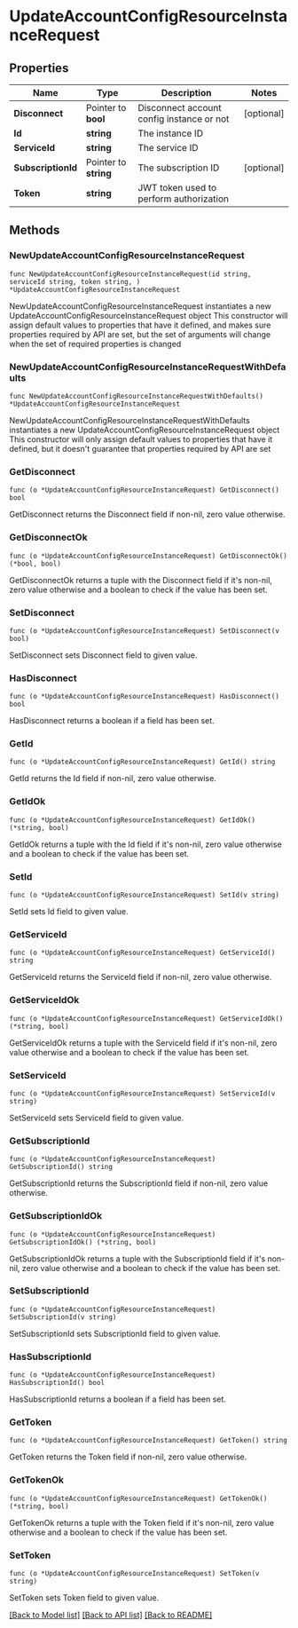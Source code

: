 # UpdateAccountConfigResourceInstanceRequest

## Properties

Name | Type | Description | Notes
------------ | ------------- | ------------- | -------------
**Disconnect** | Pointer to **bool** | Disconnect account config instance or not | [optional] 
**Id** | **string** | The instance ID | 
**ServiceId** | **string** | The service ID | 
**SubscriptionId** | Pointer to **string** | The subscription ID | [optional] 
**Token** | **string** | JWT token used to perform authorization | 

## Methods

### NewUpdateAccountConfigResourceInstanceRequest

`func NewUpdateAccountConfigResourceInstanceRequest(id string, serviceId string, token string, ) *UpdateAccountConfigResourceInstanceRequest`

NewUpdateAccountConfigResourceInstanceRequest instantiates a new UpdateAccountConfigResourceInstanceRequest object
This constructor will assign default values to properties that have it defined,
and makes sure properties required by API are set, but the set of arguments
will change when the set of required properties is changed

### NewUpdateAccountConfigResourceInstanceRequestWithDefaults

`func NewUpdateAccountConfigResourceInstanceRequestWithDefaults() *UpdateAccountConfigResourceInstanceRequest`

NewUpdateAccountConfigResourceInstanceRequestWithDefaults instantiates a new UpdateAccountConfigResourceInstanceRequest object
This constructor will only assign default values to properties that have it defined,
but it doesn't guarantee that properties required by API are set

### GetDisconnect

`func (o *UpdateAccountConfigResourceInstanceRequest) GetDisconnect() bool`

GetDisconnect returns the Disconnect field if non-nil, zero value otherwise.

### GetDisconnectOk

`func (o *UpdateAccountConfigResourceInstanceRequest) GetDisconnectOk() (*bool, bool)`

GetDisconnectOk returns a tuple with the Disconnect field if it's non-nil, zero value otherwise
and a boolean to check if the value has been set.

### SetDisconnect

`func (o *UpdateAccountConfigResourceInstanceRequest) SetDisconnect(v bool)`

SetDisconnect sets Disconnect field to given value.

### HasDisconnect

`func (o *UpdateAccountConfigResourceInstanceRequest) HasDisconnect() bool`

HasDisconnect returns a boolean if a field has been set.

### GetId

`func (o *UpdateAccountConfigResourceInstanceRequest) GetId() string`

GetId returns the Id field if non-nil, zero value otherwise.

### GetIdOk

`func (o *UpdateAccountConfigResourceInstanceRequest) GetIdOk() (*string, bool)`

GetIdOk returns a tuple with the Id field if it's non-nil, zero value otherwise
and a boolean to check if the value has been set.

### SetId

`func (o *UpdateAccountConfigResourceInstanceRequest) SetId(v string)`

SetId sets Id field to given value.


### GetServiceId

`func (o *UpdateAccountConfigResourceInstanceRequest) GetServiceId() string`

GetServiceId returns the ServiceId field if non-nil, zero value otherwise.

### GetServiceIdOk

`func (o *UpdateAccountConfigResourceInstanceRequest) GetServiceIdOk() (*string, bool)`

GetServiceIdOk returns a tuple with the ServiceId field if it's non-nil, zero value otherwise
and a boolean to check if the value has been set.

### SetServiceId

`func (o *UpdateAccountConfigResourceInstanceRequest) SetServiceId(v string)`

SetServiceId sets ServiceId field to given value.


### GetSubscriptionId

`func (o *UpdateAccountConfigResourceInstanceRequest) GetSubscriptionId() string`

GetSubscriptionId returns the SubscriptionId field if non-nil, zero value otherwise.

### GetSubscriptionIdOk

`func (o *UpdateAccountConfigResourceInstanceRequest) GetSubscriptionIdOk() (*string, bool)`

GetSubscriptionIdOk returns a tuple with the SubscriptionId field if it's non-nil, zero value otherwise
and a boolean to check if the value has been set.

### SetSubscriptionId

`func (o *UpdateAccountConfigResourceInstanceRequest) SetSubscriptionId(v string)`

SetSubscriptionId sets SubscriptionId field to given value.

### HasSubscriptionId

`func (o *UpdateAccountConfigResourceInstanceRequest) HasSubscriptionId() bool`

HasSubscriptionId returns a boolean if a field has been set.

### GetToken

`func (o *UpdateAccountConfigResourceInstanceRequest) GetToken() string`

GetToken returns the Token field if non-nil, zero value otherwise.

### GetTokenOk

`func (o *UpdateAccountConfigResourceInstanceRequest) GetTokenOk() (*string, bool)`

GetTokenOk returns a tuple with the Token field if it's non-nil, zero value otherwise
and a boolean to check if the value has been set.

### SetToken

`func (o *UpdateAccountConfigResourceInstanceRequest) SetToken(v string)`

SetToken sets Token field to given value.



[[Back to Model list]](../README.md#documentation-for-models) [[Back to API list]](../README.md#documentation-for-api-endpoints) [[Back to README]](../README.md)


